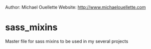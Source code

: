 Author: Michael Ouellette
Website: http://www.michaelouellette.com

# sass_mixins
Master file for sass mixins to be used in my several projects
